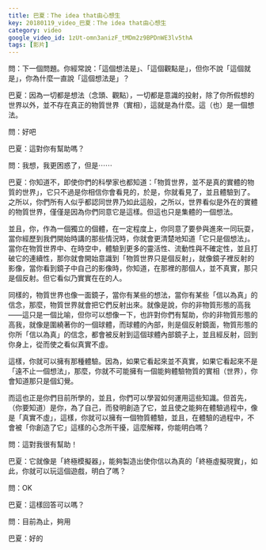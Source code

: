 ```yaml
---
title: 巴夏：The idea that由心想生
key: 20180119_video_巴夏：The idea that由心想生
category: video
google_video_id: 1zUt-omn3anizF_tMDm2z9BPDnWE3lv5thA
tags: [影片]
---
```


問：下一個問題。你經常說：「這個想法是」、「這個觀點是」，但你不說「這個就是」，你為什麼一直說「這個想法是」？

巴夏：因為一切都是想法（念頭、觀點），一切都是意識的投射，除了你所假想的世界以外，並不存在真正的物質世界（實相），這就是為什麼。這（也）是一個想法。

問：好吧

巴夏：這對你有幫助嗎？

問：我想，我更困惑了，但是⋯⋯

巴夏：你知道不，即使你們的科學家也都知道：「物質世界，並不是真的實體的物質的世界」，它只不過是你相信你會看見的，於是，你就看見了，並且體驗到了。之所以，你們所有人似乎都認同世界乃如此這般，之所以，世界看似是外在的實體的物質世界，僅僅是因為你們同意它是這樣。但這也只是集體的一個想法。

並且，你，作為一個獨立的個體，在一定程度上，你同意了要參與進來一同玩耍，當你經歷到我們開始時講的那些情況時，你就會更清楚地知道「它只是個想法」。當你在物質世界中、在時空中，體驗到更多的靈活性、流動性與不確定性，並且打破它的連續性，那你就會開始意識到「物質世界只是個反射」，就像鏡子裡反射的影像，當你看到鏡子中自己的影像時，你知道，在那裡的那個人，並不真實，那只是個反射。但它看似乃實實在在的人。

同樣的，物質世界也像一面鏡子，當你有某些的想法，當你有某些「信以為真」的信念，那麼，物質世界就會把它們反射出來。就像是說，你的非物質形態的高我——這只是一個比喻，但你可以想像一下，也許對你們有幫助，你的非物質形態的高我，就像是圍繞著你的一個球體，而球體的內部，則是個反射鏡面，物質形態的你所「信以為真」的信念，都會被反射到這個球體內部鏡子上，並且經反射，回到你身上，從而使之看似真實不虛。

這樣，你就可以擁有那種體驗。因為，如果它看起來並不真實，如果它看起來不是「遠不止一個想法」，那麼，你就不可能擁有一個能夠體驗物質的實相（世界），你會知道那只是個幻覺。

而這也正是你們目前所學的，並且，你們可以學習如何運用這些知識。但首先，（你要知道）是你，為了自己，而發明創造了它，並且使之能夠在體驗過程中，像是「真實不虛」，這樣，你就可以擁有一個物質體驗，並且，在體驗的過程中，不會被「你創造了它」這樣的心念所干擾，這麼解釋，你能明白嗎？

問：這對我很有幫助！

巴夏：它就像是「終極模擬器」，能夠製造出使你信以為真的「終極虛擬現實」，如此，你就可以玩這個遊戲，明白了嗎？

問：OK

巴夏：這樣回答可以嗎？

問：目前為止，夠用

巴夏：好的
